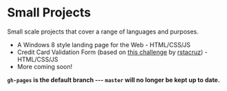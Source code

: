 Small Projects
==============

Small scale projects that cover a range of languages and purposes.

* A Windows 8 style landing page for the Web - HTML/CSS/JS
* Credit Card Validation Form (based on [this challenge](https://github.com/rstacruz/frontend-exercises/tree/master/order-form) by [rstacruz](https://github.com/rstacruz)) - HTML/CSS/JS
* More coming soon!

**`gh-pages` is the default branch --- `master` will no longer be kept up to date.**
